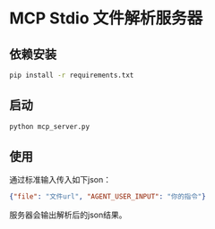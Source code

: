 # MCP Stdio 文件解析服务器

## 依赖安装
```bash
pip install -r requirements.txt
```

## 启动
```bash
python mcp_server.py
```

## 使用
通过标准输入传入如下json：
```json
{"file": "文件url", "AGENT_USER_INPUT": "你的指令"}
```
服务器会输出解析后的json结果。 